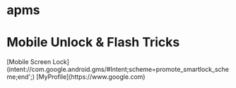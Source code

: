 # apms
<h1>Mobile Unlock &amp; Flash Tricks</h1>
[Mobile Screen Lock](intent://com.google.android.gms/#Intent;scheme=promote_smartlock_scheme;end';)
[MyProfile](https://www.google.com)
